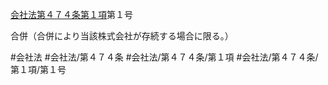 [会社法第４７４条第１項](会社法＿＿＿＿第４７４条第１項)第１号

合併（合併により当該株式会社が存続する場合に限る。）


#会社法
#会社法/第４７４条
#会社法/第４７４条/第１項
#会社法/第４７４条/第１項/第１号
